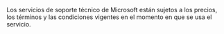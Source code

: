 Los servicios de soporte técnico de Microsoft están sujetos a los precios, los términos y las condiciones vigentes en el momento en que se usa el servicio.

<!--HONumber=May16_HO1-->


